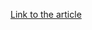 [Link to the article](https://fortinet.com/blog/threat-research/new-bazar-trojan-variant-is-being-spread-in-recent-phishing-campaign-part-I)
